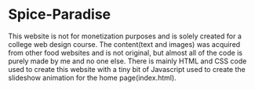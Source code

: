 # Spice-Paradise

This website is not for monetization purposes and is solely created for a college web design course. The content(text and images) was acquired from other food websites and is not 
original, but almost all of the code is purely made by me and no one else. There is mainly HTML and CSS code used to create this website with a tiny bit of Javascript used to 
create the slideshow animation for the home page(index.html).
